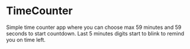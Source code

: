 # TimeCounter
Simple time counter app where you can choose max 59 minutes and 59 seconds to start countdown. Last 5 minutes digits start to blink to remind you on time left. 
